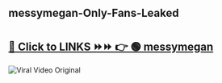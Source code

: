 
 ## messymegan-Only-Fans-Leaked

# <h2><a href="https://clipsfans.com/messymegan&ref=git">🔗 Click to LINKS ⏩⏩ 👉 🟢 messymegan </a></h2>

<a href="https://clipsfans.com/messymegan&ref=git" rel="nofollow" data-target="animated-image.originalLink"><img src="https://i.ibb.co.com/xMMVF88/686577567.gif" alt="Viral Video Original" style="max-width: 100%; display: inline-block;" data-target="animated-image.originalImage"></a>
